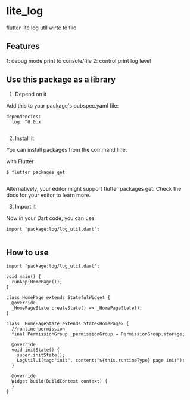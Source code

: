 # lite_log

flutter lite log util wirte to file

## Features

1: debug mode print to console/file
2: control print log level

## Use this package as a library 

1. Depend on it

Add this to your package's pubspec.yaml file:

```
dependencies:
  log: ^0.0.x
  
```

2. Install it

You can install packages from the command line:

with Flutter


```
$ flutter packages get
  
```

Alternatively, your editor might support flutter packages get. Check the docs for your editor to learn more.

3. Import it

Now in your Dart code, you can use:

```
import 'package:log/log_util.dart';
  
```

## How to use 

```
import 'package:log/log_util.dart';

void main() {
  runApp(HomePage());
}  

class HomePage extends StatefulWidget {
  @override
  _HomePageState createState() => _HomePageState();
}

class _HomePageState extends State<HomePage> {
  //runtime permission
  final PermissionGroup _permissionGroup = PermissionGroup.storage;

  @override
  void initState() {
    super.initState();
    LogUtil.i(tag:"init", content;"${this.runtimeType} page init");
  }

  @override
  Widget build(BuildContext context) {
  }
}  
```